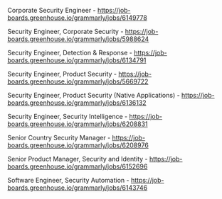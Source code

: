 Corporate Security Engineer - https://job-boards.greenhouse.io/grammarly/jobs/6149778

Security Engineer, Corporate Security - https://job-boards.greenhouse.io/grammarly/jobs/5988624

Security Engineer, Detection & Response  - https://job-boards.greenhouse.io/grammarly/jobs/6134791

Security Engineer, Product Security - https://job-boards.greenhouse.io/grammarly/jobs/5669722

Security Engineer, Product Security (Native Applications) - https://job-boards.greenhouse.io/grammarly/jobs/6136132

Security Engineer, Security Intelligence - https://job-boards.greenhouse.io/grammarly/jobs/6208831

Senior Country Security Manager - https://job-boards.greenhouse.io/grammarly/jobs/6208976

Senior Product Manager, Security and Identity - https://job-boards.greenhouse.io/grammarly/jobs/6152696

Software Engineer, Security Automation - https://job-boards.greenhouse.io/grammarly/jobs/6143746

